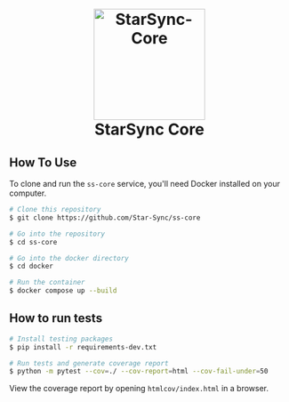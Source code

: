 <h1 align="center">
  <br>
  <a href="http://github.com/Star-Sync"><img src="https://x5a81d4mva.ufs.sh/f/vO1KpS4QDgU0XomMFhvzcj1LEp8Nb3ZI0koeyJSitX9s2lWF" alt="StarSync-Core" width="200"></a>
  <br>
  StarSync Core
  <br>
</h1>


## How To Use

To clone and run the `ss-core` service, you'll need Docker installed on your computer.

```bash
# Clone this repository
$ git clone https://github.com/Star-Sync/ss-core

# Go into the repository
$ cd ss-core

# Go into the docker directory
$ cd docker

# Run the container
$ docker compose up --build
```

## How to run tests
```bash
# Install testing packages
$ pip install -r requirements-dev.txt

# Run tests and generate coverage report
$ python -m pytest --cov=./ --cov-report=html --cov-fail-under=50
```
View the coverage report by opening `htmlcov/index.html` in a browser.
